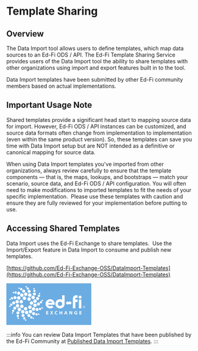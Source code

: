 # Template Sharing

## Overview

The Data Import tool allows users to define templates, which map data sources to
an Ed-Fi ODS / API. The Ed-Fi Template Sharing Service provides users of the
Data Import tool the ability to share templates with other organizations using
import and export features built in to the tool.

Data Import templates have been submitted by other Ed-Fi community members based
on actual implementations.

## Important Usage Note

Shared templates provide a significant head start to mapping source data for
import. However, Ed-Fi ODS / API instances can be customized, and source data
formats often change from implementation to implementation (even within the same
product version). So, these templates can save you time with Data Import setup
but are NOT intended as a definitive or canonical mapping for source data.

When using Data Import templates you've imported from other organizations,
always review carefully to ensure that the template components — that is, the
maps, lookups, and bootstraps — match your scenario, source data, and Ed-Fi ODS
/ API configuration. You will often need to make modifications to imported
templates to fit the needs of your specific implementation.  Please use these
templates with caution and ensure they are fully reviewed for your
implementation before putting to use.

## Accessing Shared Templates

Data Import uses the Ed-Fi Exchange to share templates.  Use the Import/Export
feature in Data Import to consume and publish new templates.

[https://github.com/Ed-Fi-Exchange-OSS/DataImport-Templates](https://github.com/Ed-Fi-Exchange-OSS/DataImport-Templates)

![Ed-Fi Exchange logo](https://github.com/Ed-Fi-Exchange-OSS/.github/raw/main/profile/ed-fi-exchange.png)

:::info
  You can review Data Import Templates that have been published by the
  Ed-Fi Community at [Published Data Import
  Templates](../../data-import/technical-articles/data-import-article-archive/published-data-import-templates).
:::


